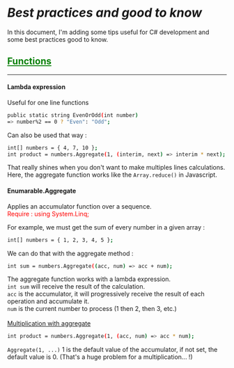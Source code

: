 # ***Best practices and good to know***
In this document, I'm adding some tips useful for C# development and some best practices good to know. 

## <span style="color: green"><u>**Functions**</u></span>
<hr>

#### **Lambda expression** 
Useful for one line functions </br>
```bash
public static string EvenOrOdd(int number)
=> number%2 == 0 ? "Even": "Odd";
```


Can also be used that way : </br>
```bash
int[] numbers = { 4, 7, 10 };
int product = numbers.Aggregate(1, (interim, next) => interim * next); 
```
That really shines when you don't want to make multiples lines calculations. Here, the aggregate function works like the `Array.reduce()` in Javascript.
</br>

#### **Enumarable.Aggregate**
Applies an accumulator function over a sequence.<br>
<span style="color: red">Require : using System.Linq;</span>


For example, we must get the sum of every number in a given array :
```bash
int[] numbers = { 1, 2, 3, 4, 5 };
```
We can do that with the aggregate method :
```bash
int sum = numbers.Aggregate((acc, num) => acc + num);
```
The aggregate function works with a lambda expression.<br>
`int sum` will receive the result of the calculation.<br>
`acc` is the accumulator, it will progressively receive the result of each operation and accumulate it.<br>
`num` is the current number to process (1 then 2, then 3, etc.)
<br>
<br> <u>Multiplication with aggregate</u><br>
```bash
int product = numbers.Aggregate(1, (acc, num) => acc * num);
```
`Aggregate(1, ...)` 1 is the default value of the accumulator, if not set, the default value is 0. (That's a huge problem for a multiplication... !)
